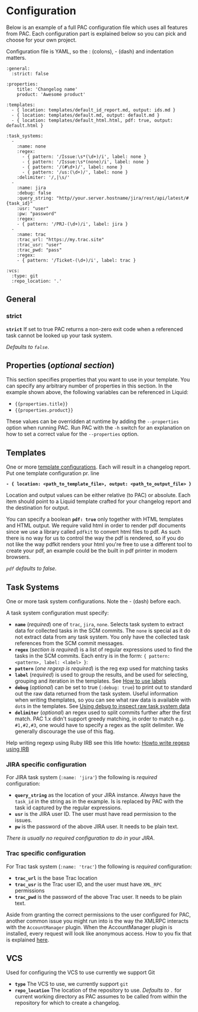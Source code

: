 # Configuration 

Below is an example of a full PAC configuration file which uses all features from PAC.
Each configuration part is explained below so you can pick and choose for your own project.

Configuration file is YAML, so the : (colons), - (dash) and indentation matters.

	:general:
	  :strict: false

	:properties:
		title: 'Changelog name'
		product: 'Awesome product'

	:templates:
	  - { location: templates/default_id_report.md, output: ids.md }
	  - { location: templates/default.md, output: default.md }
	  - { location: templates/default_html.html, pdf: true, output: default.html }

	:task_systems:
	  - 
	    :name: none	    
	    :regex:
	      - { pattern: '/Issue:\s*(\d+)/i', label: none }
	      - { pattern: '/Issue:\s*(none)/i', label: none }
	      - { pattern: '/(#\d+)/', label: none }
	      - { pattern: '/us:(\d+)/', label: none }
	    :delimiter: '/,|\s/'
	  -
	    :name: jira
	    :debug: false
	    :query_string: "http//your.server.hostname/jira/rest/api/latest/#{task_id}"
	    :usr: "user"  
	    :pw: "password"
	    :regex:
	    - { pattern: '/PRJ-(\d+)/i', label: jira }      
	  -
	    :name: trac
	    :trac_url: "https://my.trac.site"
	    :trac_usr: "user"
	    :trac_pwd: "pass"
	    :regex:
	    - { pattern: '/Ticket-(\d+)/i', label: trac }

	:vcs:
	  :type: git
	  :repo_location: '.'

## General

### strict

**`strict`** If set to true PAC returns a non-zero exit code when a referenced task cannot be looked up your task system. 

_Defaults to `false`_.   

## Properties (_optional section_)

This section specifies properties that you want to use in your template. You can specify any arbitrary number of properties in this section. In the example shown above, the following variables can be referenced in Liquid: 

- `{{properties.title}}`
- `{{properties.product}}`

These values can be overridden at runtime by adding the `--properties` option when running PAC. Run PAC with the `-h` switch for an explanation on how to set a correct value for the `--properties` option.

## Templates

One or more [template configurations](templates.md). Each will result in a changelog report.
Put one template configuration pr. line

**`- { location: <path_to_template_file>, output: <path_to_output_file> }`**

Location and output values can be either relative (to PAC) or absolute. 
Each item should point to a Liquid template crafted for your changelog report and the destination for output.

You can specify a boolean **`pdf: true`** only together with HTML templates and HTML output. We require valid html in order to render pdf documents since we use a library called `pdfkit` to convert html files to pdf. As such there is no way for us to control the way the pdf is rendered, so if you do not like the way pdfkit renders your html you're free to use a different tool to create your pdf, an example could be the built in pdf printer in modern browsers.  

_`pdf` defaults to false._
 
## Task Systems

One or more task system configurations. Note the - (dash) before each.

A task system configuration must specify:

* **`name`** (_required_) one of `trac`, `jira`, `none`. Selects task system to extract data for collected tasks in the SCM commits. The `none` is special as it do not extract data from any task system. You only have the collected task references from the SCM commit messages.
* **`regex`** (_section is required_) is a list of regular expressions used to find the tasks in the SCM commits. Each entry is in the form: `{ pattern: <pattern>, label: <label> }`:
 * **`pattern`** (_one regexp is required_) is the reg exp used for matching tasks
 * **`label`** (_required_) is used to group the results, and be used for selecting, grouping and iteration in the templates. See [How to use labels](label_configuration.md)
* **`debug`** (_optional_) can be set to true (`:debug: true`) to print out to standard out the raw data returned from the task system. Useful information when writing themplates, so you can see what raw data is available with `dot`s in the templates. See [Using debug to inspect raw task system data](templates#using-debug-to-inspect-raw-task-system-data)
* **`delimiter`** (_optional_) an regex used to split commits further after the first match. PAC 1.x didn't support greedy matching, in order to match e.g. `#1,#2,#3`, one would have to specify a regex as the split delimiter. We generally discourage the use of this flag. 

Help writing regexp using Ruby IRB see this litle howto: [Howto write regexp using IRB](howto_write_regexp_using_irb.md)

### JIRA specific configuration

For JIRA task system (`:name: 'jira'`) the following is _required_ configuration:

* **`query_string`** as the location of your JIRA instance. _Always_ have the `task_id` in the string as in the example. Is is replaced by PAC with the task id captured by the regular expressions.
* **`usr`** is the JIRA user ID. The user must have read permission to the issues.
* **`pw`** is the password of the above JIRA user. It needs to be plain text.

_There is usually no required configuration to do in your JIRA_.

### Trac specific configuration

For Trac task system (`:name: 'trac'`) the following is _required_ configuration:

* **`trac_url`** is the base Trac location
* **`trac_usr`** is the Trac user ID, and the user must have `XML_RPC` permissions
* **`trac_pwd`** is the password of the above Trac user. It needs to be plain text.

Aside from granting the correct permissions to the user configured for PAC, another common issue you might run into is the way the XMLRPC interacts with the `AccountManager` plugin. When the AccountManager plugin is installed, every request will look like anonymous access. How to you fix that is explained [here](https://trac-hacks.org/wiki/XmlRpcPlugin#ProblemswhenAccountManagerPluginisenabled).

## VCS

Used for configuring the VCS to use currently we support Git

* **`type`** The VCS to use, we currently support `git`
* **`repo_location`** The location of the repository to use. _Defaults to `.`_ for current working directory as PAC assumes to be called from within the repository for which to create a changelog.